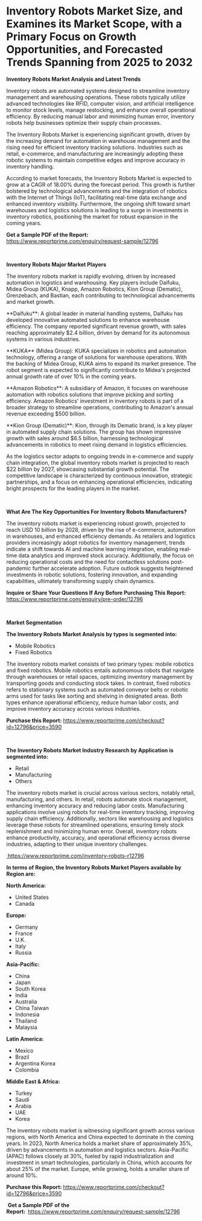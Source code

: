 <p><h1>Inventory Robots Market Size, and Examines its Market Scope, with a Primary Focus on Growth Opportunities, and Forecasted Trends Spanning from 2025 to 2032</h1></p><p><strong>Inventory Robots Market Analysis and Latest Trends</strong></p>
<p><p>Inventory robots are automated systems designed to streamline inventory management and warehousing operations. These robots typically utilize advanced technologies like RFID, computer vision, and artificial intelligence to monitor stock levels, manage restocking, and enhance overall operational efficiency. By reducing manual labor and minimizing human error, inventory robots help businesses optimize their supply chain processes.</p><p>The Inventory Robots Market is experiencing significant growth, driven by the increasing demand for automation in warehouse management and the rising need for efficient inventory tracking solutions. Industries such as retail, e-commerce, and manufacturing are increasingly adopting these robotic systems to maintain competitive edges and improve accuracy in inventory handling.</p><p>According to market forecasts, the Inventory Robots Market is expected to grow at a CAGR of 18.00% during the forecast period. This growth is further bolstered by technological advancements and the integration of robotics with the Internet of Things (IoT), facilitating real-time data exchange and enhanced inventory visibility. Furthermore, the ongoing shift toward smart warehouses and logistics solutions is leading to a surge in investments in inventory robotics, positioning the market for robust expansion in the coming years.</p></p>
<p><strong>Get a Sample PDF of the Report:&nbsp;</strong> <a href="https://www.reportprime.com/enquiry/request-sample/12796?utm_campaign=4540&utm_medium=2&utm_source=Github&utm_content=ia&utm_term=17052025&utm_id=inventory-robots">https://www.reportprime.com/enquiry/request-sample/12796</a></p>
<p>&nbsp;</p>
<p><strong>Inventory Robots Major Market Players</strong></p>
<p><p>The inventory robots market is rapidly evolving, driven by increased automation in logistics and warehousing. Key players include Daifuku, Midea Group (KUKA), Knapp, Amazon Robotics, Kion Group (Dematic), Grenzebach, and Bastian, each contributing to technological advancements and market growth.</p><p>**Daifuku**: A global leader in material handling systems, Daifuku has developed innovative automated solutions to enhance warehouse efficiency. The company reported significant revenue growth, with sales reaching approximately $2.4 billion, driven by demand for its autonomous systems in various industries.</p><p>**KUKA** (Midea Group): KUKA specializes in robotics and automation technology, offering a range of solutions for warehouse operations. With the backing of Midea Group, KUKA aims to expand its market presence. The robot segment is expected to significantly contribute to Midea's projected annual growth rate of over 10% in the coming years.</p><p>**Amazon Robotics**: A subsidiary of Amazon, it focuses on warehouse automation with robotics solutions that improve picking and sorting efficiency. Amazon Robotics' investment in inventory robots is part of a broader strategy to streamline operations, contributing to Amazon's annual revenue exceeding $500 billion.</p><p>**Kion Group (Dematic)**: Kion, through its Dematic brand, is a key player in automated supply chain solutions. The group has shown impressive growth with sales around $6.5 billion, harnessing technological advancements in robotics to meet rising demand in logistics efficiencies.</p><p>As the logistics sector adapts to ongoing trends in e-commerce and supply chain integration, the global inventory robots market is projected to reach $22 billion by 2027, showcasing substantial growth potential. The competitive landscape is characterized by continuous innovation, strategic partnerships, and a focus on enhancing operational efficiencies, indicating bright prospects for the leading players in the market.</p></p>
<p>&nbsp;</p>
<p><strong>What Are The Key Opportunities For Inventory Robots Manufacturers?</strong></p>
<p><p>The inventory robots market is experiencing robust growth, projected to reach USD 10 billion by 2028, driven by the rise of e-commerce, automation in warehouses, and enhanced efficiency demands. As retailers and logistics providers increasingly adopt robotics for inventory management, trends indicate a shift towards AI and machine learning integration, enabling real-time data analytics and improved stock accuracy. Additionally, the focus on reducing operational costs and the need for contactless solutions post-pandemic further accelerate adoption. Future outlook suggests heightened investments in robotic solutions, fostering innovation, and expanding capabilities, ultimately transforming supply chain dynamics.</p></p>
<p><strong>Inquire or Share Your Questions If Any Before Purchasing This Report:</strong> <a href="https://www.reportprime.com/enquiry/pre-order/12796?utm_campaign=4540&utm_medium=2&utm_source=Github&utm_content=ia&utm_term=17052025&utm_id=inventory-robots">https://www.reportprime.com/enquiry/pre-order/12796</a></p>
<p>&nbsp;</p>
<p><strong>Market Segmentation</strong></p>
<p><strong>The Inventory Robots Market Analysis by types is segmented into:</strong></p>
<p><ul><li>Mobile Robotics</li><li>Fixed Robotics</li></ul></p>
<p><p>The inventory robots market consists of two primary types: mobile robotics and fixed robotics. Mobile robotics entails autonomous robots that navigate through warehouses or retail spaces, optimizing inventory management by transporting goods and conducting stock takes. In contrast, fixed robotics refers to stationary systems such as automated conveyor belts or robotic arms used for tasks like sorting and shelving in designated areas. Both types enhance operational efficiency, reduce human labor costs, and improve inventory accuracy across various industries.</p></p>
<p><strong>Purchase this Report:&nbsp;</strong><a href="https://www.reportprime.com/checkout?id=12796&price=3590&utm_campaign=4540&utm_medium=2&utm_source=Github&utm_content=ia&utm_term=17052025&utm_id=inventory-robots">https://www.reportprime.com/checkout?id=12796&price=3590</a></p>
<p>&nbsp;</p>
<p><strong>The Inventory Robots Market Industry Research by Application is segmented into:</strong></p>
<p><ul><li>Retail</li><li>Manufacturing</li><li>Others</li></ul></p>
<p><p>The inventory robots market is crucial across various sectors, notably retail, manufacturing, and others. In retail, robots automate stock management, enhancing inventory accuracy and reducing labor costs. Manufacturing applications involve using robots for real-time inventory tracking, improving supply chain efficiency. Additionally, sectors like warehousing and logistics leverage these robots for streamlined operations, ensuring timely stock replenishment and minimizing human error. Overall, inventory robots enhance productivity, accuracy, and operational efficiency across diverse industries, adapting to their unique inventory challenges.</p></p>
<p><a href="https://www.reportprime.com/inventory-robots-r12796?utm_campaign=4540&utm_medium=2&utm_source=Github&utm_content=ia&utm_term=17052025&utm_id=inventory-robots">&nbsp;https://www.reportprime.com/inventory-robots-r12796</a></p>
<p><strong>In terms of Region, the Inventory Robots Market Players available by Region are:</strong></p>
<p>
    <p> <strong> North America: </strong>
        <ul>
            <li>United States</li>
            <li>Canada</li>
        </ul>
        </p> 
    <p> <strong> Europe: </strong>
        <ul>
            <li>Germany</li>
            <li>France</li>
            <li>U.K.</li>
            <li>Italy</li>
            <li>Russia</li>
        </ul>
        </p> 
    <p> <strong> Asia-Pacific: </strong>
        <ul>
            <li>China</li>
            <li>Japan</li>
            <li>South Korea</li>
            <li>India</li>
            <li>Australia</li>
            <li>China Taiwan</li>
            <li>Indonesia</li>
            <li>Thailand</li>
            <li>Malaysia</li>
        </ul>
        </p> 
    <p> <strong> Latin America: </strong>
        <ul>
            <li>Mexico</li>
            <li>Brazil</li>
            <li>Argentina Korea</li>
            <li>Colombia</li>
        </ul>
        </p> 
    <p> <strong> Middle East & Africa: </strong>
        <ul>
            <li>Turkey</li>
            <li>Saudi</li>
            <li>Arabia</li>
            <li>UAE</li>
            <li>Korea</li>
        </ul>
    </p>
    </p>
<p><p>The inventory robots market is witnessing significant growth across various regions, with North America and China expected to dominate in the coming years. In 2023, North America holds a market share of approximately 35%, driven by advancements in automation and logistics sectors. Asia-Pacific (APAC) follows closely at 30%, fueled by rapid industrialization and investment in smart technologies, particularly in China, which accounts for about 25% of the market. Europe, while growing, holds a smaller share of around 10%.</p></p>
<p><strong>Purchase this Report: </strong><a href="https://www.reportprime.com/checkout?id=12796&price=3590&utm_campaign=4540&utm_medium=2&utm_source=Github&utm_content=ia&utm_term=17052025&utm_id=inventory-robots">https://www.reportprime.com/checkout?id=12796&price=3590</a></p>
<p>&nbsp;<strong>Get a Sample PDF of the Report:&nbsp;&nbsp;</strong><a href="https://www.reportprime.com/enquiry/request-sample/12796?utm_campaign=4540&utm_medium=2&utm_source=Github&utm_content=ia&utm_term=17052025&utm_id=inventory-robots">https://www.reportprime.com/enquiry/request-sample/12796</a></p>
<p><strong></strong></p>
<p><p></p><p></p><p></p></p>
